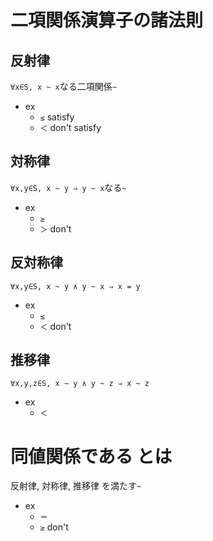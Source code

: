 # 二項関係演算子の諸法則
## 反射律
`∀x∈S, x ~ x`なる二項関係`~`
- ex
    - `≤` satisfy
    - `＜` don't satisfy

## 対称律
`∀x,y∈S, x ~ y ⇒ y ~ x`なる`~`
- ex
    - `≥`
    - `＞` don't

## 反対称律
`∀x,y∈S, x ~ y ∧ y ~ x ⇒ x = y`
- ex
    - `≤`
    - `＜` don't

## 推移律
`∀x,y,z∈S, x ~ y ∧ y ~ z ⇒ x ~ z`
- ex
    - `＜`

# 同値関係である とは
反射律, 対称律, 推移律 を満たす`~`
- ex
    - `＝`
    - `≥` don't
